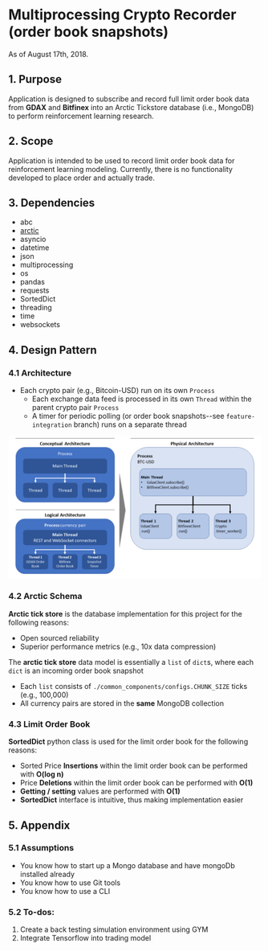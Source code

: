 # Multiprocessing Crypto Recorder (order book snapshots)
As of August 17th, 2018.


## 1. Purpose
Application is designed to subscribe and record 
full limit order book data from **GDAX** and **Bitfinex** into an Arctic Tickstore 
database (i.e., MongoDB) to perform reinforcement learning research.

## 2. Scope
Application is intended to be used to record limit order book data for 
reinforcement learning modeling. Currently, there is no functionality 
developed to place order and actually trade.

## 3. Dependencies
- abc
- [arctic](https://github.com/manahl/arctic)
- asyncio
- datetime
- json
- multiprocessing
- os
- pandas
- requests
- SortedDict
- threading
- time
- websockets

## 4. Design Pattern
### 4.1 Architecture
- Each crypto pair (e.g., Bitcoin-USD) run on its own `Process`
  - Each exchange data feed is processed in its own `Thread` within the 
  parent crypto pair `Process`
  - A timer for periodic polling (or order book snapshots--see `feature-integration` branch) runs on a separate thread

![Design Pattern](assets/design-pattern.png)

### 4.2 Arctic Schema
**Arctic tick store** is the database implementation for this project for the 
following reasons:
 - Open sourced reliability
 - Superior performance metrics (e.g., 10x data compression)

The **arctic tick store** data model is essentially a `list` of `dict`s, where 
each `dict` is an incoming order book snapshot
- Each `list` consists of `./common_components/configs.CHUNK_SIZE` ticks (e.g., 100,000)
- All currency pairs are stored in the **same** MongoDB collection

### 4.3 Limit Order Book
**SortedDict** python class is used for the limit order book
for the following reasons:
- Sorted Price **Insertions** within the limit order book
 can be performed with **O(log n)**
- Price **Deletions** within the limit order book can be performed with **O(1)**
- **Getting / setting** values are performed with **O(1)**
- **SortedDict** interface is intuitive, thus making implementation easier

## 5. Appendix
### 5.1 Assumptions
- You know how to start up a Mongo database and have mongoDb installed already
- You know how to use Git tools
- You know how to use a CLI

### 5.2 To-dos:
1. Create a back testing simulation environment using GYM
2. Integrate Tensorflow into trading model